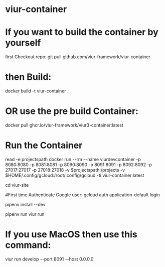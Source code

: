 # viur-container

# If you want to build the container by yourself

first Checkout repo: 
git pull github.com/viur-framework/viur-container

# then Build:
docker build -t viur-container .

# OR use the pre build Container:
docker pull ghcr.io/viur-framework/viur3-container:latest

# Run the Container
read -e projectspath
docker run --rm --name viurdevcontainer -p 8080:8080  -p 8081:8081  -p 8090:8090 -p 8091:8091 -p 8092:8092 -p 27017:27017 -p 27018:27018 -v $projectspath:/projects -v $HOME/.config/gcloud:/root/.config/gcloud -ti viur-container:latest

cd viur-site

#First time Authenticate Google user: gcloud auth application-default login

pipenv install --dev

pipenv run viur run


# If you use MacOS then use this command:
viur run develop --port 8091 --host 0.0.0.0
